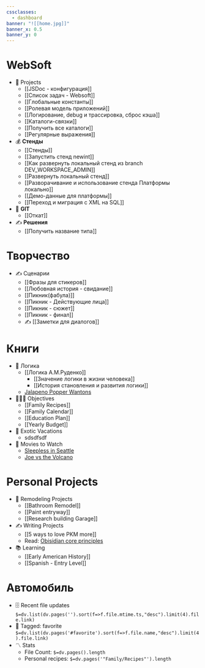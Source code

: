 ```yaml
---
cssclasses:
  - dashboard
banner: "![[home.jpg]]"
banner_x: 0.5
banner_y: 0
---
```

# WebSoft
- 💼 Projects
	- [[JSDoc - конфигурация]]
	- [[Список задач - Websoft]]
	- [[Глобальные константы]]
	- [[Ролевая модель приложений]]
	- [[Логирование, debug и трассировка, сброс кэша]]
	- [[Каталоги-связки]]
	- [[Получить все каталоги]]
	- [[Регулярные выражения]]
- 💰 **Стенды**
	- [[Стенды]]
	- [[Запустить стенд newint]]
	- [[Как развернуть локальный стенд из branch DEV_WORKSPACE_ADMIN]]
	- [[Развернуть локальный стенд]]
	- [[Разворачивание и использование стенда Платформы локально]]
	- [[Демо-данные для платформы]]
	- [[Переход и миграция с XML на SQL]]
- 👥 **GIT**
	- [[Откат]]
- ✍️ **Решения**
	- [[Получить название типа]]
	
# Творчество
- ✍️ Сценарии
	- [[Фразы для стикеров]]
	- [[Любовная история - свидание]]
	- [[Пикник(фабула)]]
	- [[Пикник - Действующие лица]]
	- [[Пикник - сюжет]]
	- [[Пикник - финал]]
	- ✍️ [[Заметки для диалогов]]
# Книги
- 🏈 Логика
	- [[Логика А.М.Руденко]]
		- [[Значение логики в жизни человека]]
		- [[История становления и развития логики]]
	- [Jalapeno Popper Wantons](https://www.allrecipes.com/recipe/166991/jalapeno-popper-wontons/)
- 👨‍👩‍👦 Objectives
	- [[Family Recipes]]
	- [[Family Calendar]]
	- [[Education Plan]]
	- [[Yearly Budget]]
- 🌅 Exotic Vacations 
	- sdsdfsdf
- 🎥 Movies to Watch
	- [Sleepless in Seattle](https://www.imdb.com/title/tt0108160/)
	- [Joe vs the Volcano](https://www.imdb.com/title/tt0099892/)

 # Personal Projects
- 🏡 Remodeling Projects
	- [[Bathroom Remodel]]
	- [[Paint entryway]]
	- [[Research building Garage]] 
 - ✍️ Writing Projects
	- [[5 ways to love PKM more]]
	- Read: [Obisidian core principles](https://tfthacker.medium.com/obsidian-understanding-its-core-design-principles-7f3fafbd6e36)
- 📚 Learning
	- [[Early American History]]
	- [[Spanish - Entry Level]]



# Автомобиль
- 🗄️ Recent file updates
 `$=dv.list(dv.pages('').sort(f=>f.file.mtime.ts,"desc").limit(4).file.link)`
- 🔖 Tagged:  favorite 
 `$=dv.list(dv.pages('#favorite').sort(f=>f.file.name,"desc").limit(4).file.link)`
- 〽️ Stats
	-  File Count: `$=dv.pages().length`
	-  Personal recipes: `$=dv.pages('"Family/Recipes"').length`